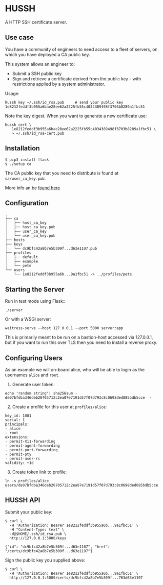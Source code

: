 # HUSSH

A HTTP SSH certificate server.

## Use case

You have a community of engineers to need access to a fleet of servers, on 
which you have deployed a CA public key.

This system allows an engineer to:

* Submit a SSH public key
* Sign and retrieve a certificate derived from the public key - with 
  restrictions applied by a system administrator.

Usage:
```
hussh key ~/.ssh/id_rsa.pub     # send your public key
1e8212feddf3b955a6bae28ee62a2225fb55c4034389498f3703b8289a1fbc51
```
Note the key digest. When you want to generate a new certificate use:
```
hussh cert \
   1e8212feddf3b955a6bae28ee62a2225fb55c4034389498f3703b8289a1fbc51 \
   > ~/.ssh/id_rsa-cert.pub
```

## Installation

```
$ pip3 install flask
$ ./setup ca
```
The CA public key that you need to distribute is found at ``ca/user_ca_key.pub``.

More info an be [found here]( https://smallstep.com/blog/use-ssh-certificates/)

## Configuration

```
.
├── ca
│   ├── host_ca_key
│   ├── host_ca_key.pub
│   ├── user_ca_key
│   └── user_ca_key.pub
├── hosts
├── keys
│   └── dc9bfc42a8b7e5b309f...d63e1107.pub
├── profiles
│   ├── default
│   ├── example
│   └── pete
└── users
    └── 1e8212feddf3b955a6b...9a1fbc51 -> ../profiles/pete
```

## Starting the Server

Run in test mode using Flask::
```
./server
```
Or with a WSGI server:
```
waitress-serve --host 127.0.0.1 --port 5000 server:app
```
This is primarily meant to be run on a bastion-host accessed via 127.0.0.1, but
if you want to run this over TLS then you need to install a reverse proxy.

## Configuring Users

As an example we will on-board alice, who will be able to login as the 
usernames ``alice`` and ``root``.

1. Generate user token:
```
echo 'random string'| sha256sum -
de07bfdba346deb20705712c2ea07e7191d57f07d793c8c0698ded085bdb5cce  -
```
2. Create a profile for this user at ``profiles/alice``:
```
key_id: 1001
serial: 1
principals:
- alice
- root
extensions:
- permit-X11-forwarding
- permit-agent-forwarding
- permit-port-forwarding
- permit-pty
- permit-user-rc
validity: +1d
```
3. Create token link to profile:
```
ln -s profiles/alice users/de07bfdba346deb20705712c2ea07e7191d57f07d793c8c0698ded085bdb5cce
```
## HUSSH API

Submit your public key:
```
$ curl \
  -H 'Authorization: Bearer 1e8212feddf3b955a6b...9a1fbc51' \
  -H "Content-Type: text" \
  -d@$HOME/.ssh/id_rsa.pub \
  http://127.0.0.1:5000/keys

{"id": "dc9bfc42a8b7e5b309f...d63e1107", "href": "/certs/dc9bfc42a8b7e5b309f...d63e1107"}
```
Sign the public key you supplied above:
```
$ curl \
  -H 'Authorization: Bearer 1e8212feddf3b955a6b...9a1fbc51' \
  http://127.0.0.1:5000/certs/dc9bfc42a8b7e5b309f...763d63e1107
```
